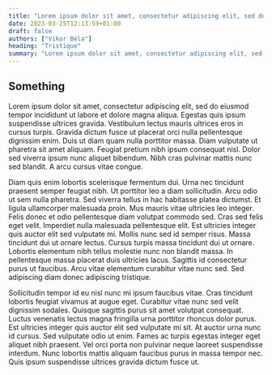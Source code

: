 ```yaml
---
title: "Lorem ipsum dolor sit amet, consectetur adipiscing elit, sed do eiusmod tempor incididunt ut labore et dolore aliqua."
date: 2023-03-25T12:13:59+01:00
draft: false 
authors: ["Vikor Béla"]
heading: "Tristique"
summary: "Lorem ipsum dolor sit amet, consectetur adipiscing elit, sed do eiusmod tempor incididunt ut labore et dolore magna aliqua. Etiam dignissim diam quis enim lobortis scelerisque."
---
```


## Something 

Lorem ipsum dolor sit amet, consectetur adipiscing elit, sed do eiusmod tempor incididunt ut labore et dolore magna aliqua. Egestas quis ipsum suspendisse ultrices gravida. Vestibulum lectus mauris ultrices eros in cursus turpis. Gravida dictum fusce ut placerat orci nulla pellentesque dignissim enim. Duis ut diam quam nulla porttitor massa. Diam vulputate ut pharetra sit amet aliquam. Feugiat pretium nibh ipsum consequat nisl. Dolor sed viverra ipsum nunc aliquet bibendum. Nibh cras pulvinar mattis nunc sed blandit. A arcu cursus vitae congue.

Diam quis enim lobortis scelerisque fermentum dui. Urna nec tincidunt praesent semper feugiat nibh. Ut porttitor leo a diam sollicitudin. Arcu odio ut sem nulla pharetra. Sed viverra tellus in hac habitasse platea dictumst. Et ligula ullamcorper malesuada proin. Mus mauris vitae ultricies leo integer. Felis donec et odio pellentesque diam volutpat commodo sed. Cras sed felis eget velit. Imperdiet nulla malesuada pellentesque elit. Est ultricies integer quis auctor elit sed vulputate mi. Mollis nunc sed id semper risus. Massa tincidunt dui ut ornare lectus. Cursus turpis massa tincidunt dui ut ornare. Lobortis elementum nibh tellus molestie nunc non blandit massa. In pellentesque massa placerat duis ultricies lacus. Sagittis id consectetur purus ut faucibus. Arcu vitae elementum curabitur vitae nunc sed. Sed adipiscing diam donec adipiscing tristique.

Sollicitudin tempor id eu nisl nunc mi ipsum faucibus vitae. Cras tincidunt lobortis feugiat vivamus at augue eget. Curabitur vitae nunc sed velit dignissim sodales. Quisque sagittis purus sit amet volutpat consequat. Luctus venenatis lectus magna fringilla urna porttitor rhoncus dolor purus. Est ultricies integer quis auctor elit sed vulputate mi sit. At auctor urna nunc id cursus. Sed vulputate odio ut enim. Fames ac turpis egestas integer eget aliquet nibh praesent. Vel orci porta non pulvinar neque laoreet suspendisse interdum. Nunc lobortis mattis aliquam faucibus purus in massa tempor nec. Quis ipsum suspendisse ultrices gravida dictum fusce ut.